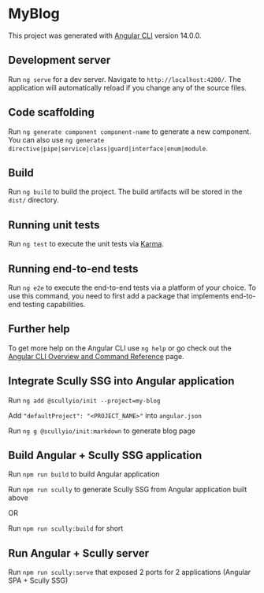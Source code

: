 # MyBlog

This project was generated with [Angular CLI](https://github.com/angular/angular-cli) version 14.0.0.

## Development server

Run `ng serve` for a dev server. Navigate to `http://localhost:4200/`. The application will automatically reload if you change any of the source files.

## Code scaffolding

Run `ng generate component component-name` to generate a new component. You can also use `ng generate directive|pipe|service|class|guard|interface|enum|module`.

## Build

Run `ng build` to build the project. The build artifacts will be stored in the `dist/` directory.

## Running unit tests

Run `ng test` to execute the unit tests via [Karma](https://karma-runner.github.io).

## Running end-to-end tests

Run `ng e2e` to execute the end-to-end tests via a platform of your choice. To use this command, you need to first add a package that implements end-to-end testing capabilities.

## Further help

To get more help on the Angular CLI use `ng help` or go check out the [Angular CLI Overview and Command Reference](https://angular.io/cli) page.

## Integrate Scully SSG into Angular application

Run `ng add @scullyio/init --project=my-blog`

Add `"defaultProject": "<PROJECT_NAME>"` into `angular.json`

Run `ng g @scullyio/init:markdown` to generate blog page

## Build Angular + Scully SSG application

Run `npm run build` to build Angular application

Run `npm run scully` to generate Scully SSG from Angular application built above

OR

Run `npm run scully:build` for short

## Run Angular + Scully server

Run `npm run scully:serve` that exposed 2 ports for 2 applications (Angular SPA + Scully SSG)
